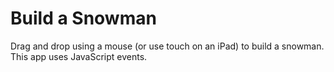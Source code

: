 # Build a Snowman
Drag and drop using a mouse (or use touch on an iPad) to build a snowman. This app uses JavaScript events.
